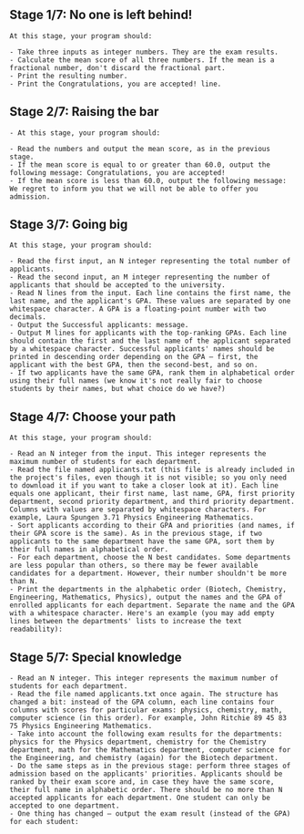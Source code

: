 ## Stage 1/7: No one is left behind!
    At this stage, your program should:

    - Take three inputs as integer numbers. They are the exam results.
    - Calculate the mean score of all three numbers. If the mean is a fractional number, don't discard the fractional part.
    - Print the resulting number.
    - Print the Congratulations, you are accepted! line.

## Stage 2/7: Raising the bar
    - At this stage, your program should:

    - Read the numbers and output the mean score, as in the previous stage.
    - If the mean score is equal to or greater than 60.0, output the following message: Congratulations, you are accepted!
    - If the mean score is less than 60.0, output the following message: We regret to inform you that we will not be able to offer you admission.

## Stage 3/7: Going big 
    At this stage, your program should:

    - Read the first input, an N integer representing the total number of applicants.
    - Read the second input, an M integer representing the number of applicants that should be accepted to the university.
    - Read N lines from the input. Each line contains the first name, the last name, and the applicant's GPA. These values are separated by one whitespace character. A GPA is a floating-point number with two decimals.
    - Output the Successful applicants: message.
    - Output M lines for applicants with the top-ranking GPAs. Each line should contain the first and the last name of the applicant separated by a whitespace character. Successful applicants' names should be printed in descending order depending on the GPA — first, the applicant with the best GPA, then the second-best, and so on.
    - If two applicants have the same GPA, rank them in alphabetical order using their full names (we know it's not really fair to choose students by their names, but what choice do we have?)

## Stage 4/7: Choose your path
    At this stage, your program should:

    - Read an N integer from the input. This integer represents the maximum number of students for each department.
    - Read the file named applicants.txt (this file is already included in the project's files, even though it is not visible; so you only need to download it if you want to take a closer look at it). Each line equals one applicant, their first name, last name, GPA, first priority department, second priority department, and third priority department. Columns with values are separated by whitespace characters. For example, Laura Spungen 3.71 Physics Engineering Mathematics.
    - Sort applicants according to their GPA and priorities (and names, if their GPA score is the same). As in the previous stage, if two applicants to the same department have the same GPA, sort them by their full names in alphabetical order.
    - For each department, choose the N best candidates. Some departments are less popular than others, so there may be fewer available candidates for a department. However, their number shouldn't be more than N.
    - Print the departments in the alphabetic order (Biotech, Chemistry, Engineering, Mathematics, Physics), output the names and the GPA of enrolled applicants for each department. Separate the name and the GPA with a whitespace character. Here's an example (you may add empty lines between the departments' lists to increase the text readability):


## Stage 5/7: Special knowledge 

    
    - Read an N integer. This integer represents the maximum number of students for each department.
    - Read the file named applicants.txt once again. The structure has changed a bit: instead of the GPA column, each line contains four columns with scores for particular exams: physics, chemistry, math, computer science (in this order). For example, John Ritchie 89 45 83 75 Physics Engineering Mathematics.
    - Take into account the following exam results for the departments: physics for the Physics department, chemistry for the Chemistry department, math for the Mathematics department, computer science for the Engineering, and chemistry (again) for the Biotech department.
    - Do the same steps as in the previous stage: perform three stages of admission based on the applicants' priorities. Applicants should be ranked by their exam score and, in case they have the same score, their full name in alphabetic order. There should be no more than N accepted applicants for each department. One student can only be accepted to one department.
    - One thing has changed — output the exam result (instead of the GPA) for each student:

